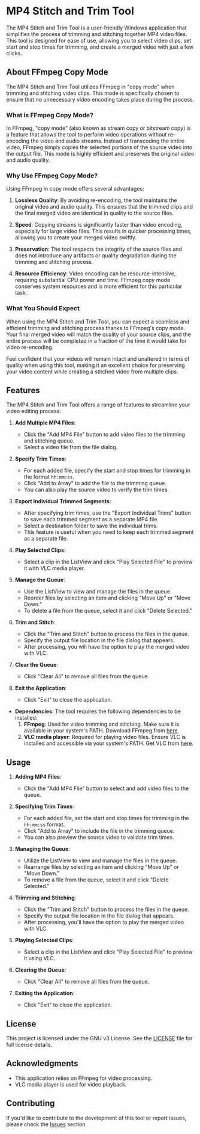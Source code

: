 # MP4 Stitch and Trim Tool

The MP4 Stitch and Trim Tool is a user-friendly Windows application that simplifies the process of trimming and stitching together MP4 video files. This tool is designed for ease of use, allowing you to select video clips, set start and stop times for trimming, and create a merged video with just a few clicks.

## About FFmpeg Copy Mode

The MP4 Stitch and Trim Tool utilizes FFmpeg in "copy mode" when trimming and stitching video clips. This mode is specifically chosen to ensure that no unnecessary video encoding takes place during the process.

### What is FFmpeg Copy Mode?

In FFmpeg, "copy mode" (also known as stream copy or bitstream copy) is a feature that allows the tool to perform video operations without re-encoding the video and audio streams. Instead of transcoding the entire video, FFmpeg simply copies the selected portions of the source video into the output file. This mode is highly efficient and preserves the original video and audio quality.

### Why Use FFmpeg Copy Mode?

Using FFmpeg in copy mode offers several advantages:

1. **Lossless Quality**: By avoiding re-encoding, the tool maintains the original video and audio quality. This ensures that the trimmed clips and the final merged video are identical in quality to the source files.

2. **Speed**: Copying streams is significantly faster than video encoding, especially for large video files. This results in quicker processing times, allowing you to create your merged video swiftly.

3. **Preservation**: The tool respects the integrity of the source files and does not introduce any artifacts or quality degradation during the trimming and stitching process.

4. **Resource Efficiency**: Video encoding can be resource-intensive, requiring substantial CPU power and time. FFmpeg copy mode conserves system resources and is more efficient for this particular task.

### What You Should Expect

When using the MP4 Stitch and Trim Tool, you can expect a seamless and efficient trimming and stitching process thanks to FFmpeg's copy mode. Your final merged video will match the quality of your source clips, and the entire process will be completed in a fraction of the time it would take for video re-encoding.

Feel confident that your videos will remain intact and unaltered in terms of quality when using this tool, making it an excellent choice for preserving your video content while creating a stitched video from multiple clips.



## Features

The MP4 Stitch and Trim Tool offers a range of features to streamline your video editing process:

1. **Add Multiple MP4 Files**:
   - Click the "Add MP4 File" button to add video files to the trimming and stitching queue.
   - Select a video file from the file dialog.

2. **Specify Trim Times**:
   - For each added file, specify the start and stop times for trimming in the format `hh:mm:ss`.
   - Click "Add to Array" to add the file to the trimming queue.
   - You can also play the source video to verify the trim times.

3. **Export Individual Trimmed Segments**:
   - After specifying trim times, use the "Export Individual Trims" button to save each trimmed segment as a separate MP4 file.
   - Select a destination folder to save the individual trims.
   - This feature is useful when you need to keep each trimmed segment as a separate file.

4. **Play Selected Clips**:
   - Select a clip in the ListView and click "Play Selected File" to preview it with VLC media player.

5. **Manage the Queue**:
   - Use the ListView to view and manage the files in the queue.
   - Reorder files by selecting an item and clicking "Move Up" or "Move Down."
   - To delete a file from the queue, select it and click "Delete Selected."

6. **Trim and Stitch**:
   - Click the "Trim and Stitch" button to process the files in the queue.
   - Specify the output file location in the file dialog that appears.
   - After processing, you will have the option to play the merged video with VLC.

7. **Clear the Queue**:
   - Click "Clear All" to remove all files from the queue.

8. **Exit the Application**:
   - Click "Exit" to close the application.


- **Dependencies**: The tool requires the following dependencies to be installed:
  1. **FFmpeg**: Used for video trimming and stitching. Make sure it is available in your system's PATH. Download FFmpeg from [here](https://ffmpeg.org/download.html).
  2. **VLC media player**: Required for playing video files. Ensure VLC is installed and accessible via your system's PATH. Get VLC from [here](https://www.videolan.org/vlc/).

## Usage

1. **Adding MP4 Files**:
   - Click the "Add MP4 File" button to select and add video files to the queue.

2. **Specifying Trim Times**:
   - For each added file, set the start and stop times for trimming in the `hh:mm:ss` format.
   - Click "Add to Array" to include the file in the trimming queue.
   - You can also preview the source video to validate trim times.

3. **Managing the Queue**:
   - Utilize the ListView to view and manage the files in the queue.
   - Rearrange files by selecting an item and clicking "Move Up" or "Move Down."
   - To remove a file from the queue, select it and click "Delete Selected."

4. **Trimming and Stitching**:
   - Click the "Trim and Stitch" button to process the files in the queue.
   - Specify the output file location in the file dialog that appears.
   - After processing, you'll have the option to play the merged video with VLC.

5. **Playing Selected Clips**:
   - Select a clip in the ListView and click "Play Selected File" to preview it using VLC.

6. **Clearing the Queue**:
   - Click "Clear All" to remove all files from the queue.

7. **Exiting the Application**:
   - Click "Exit" to close the application.

## License

This project is licensed under the GNU v3 License. See the [LICENSE](LICENSE) file for full license details.

## Acknowledgments

- This application relies on FFmpeg for video processing.
- VLC media player is used for video playback.

## Contributing

If you'd like to contribute to the development of this tool or report issues, please check the [Issues](link_to_issues) section.

